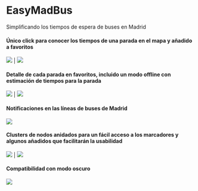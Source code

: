 # EasyMadBus
Simplificando los tiempos de espera de buses en Madrid

####  Único click para conocer los tiempos de una parada en el mapa y añadido a favoritos

![](images/screen1.png) | ![](images/screen2.png)

####  Detalle de cada parada en favoritos, incluido un modo offline con estimación de tiempos para la parada

![](images/screen3.png) | ![](images/screen3_1.png)

####  Notificaciones en las líneas de buses de Madrid

![](images/screen4.png)

####  Clusters de nodos anidados para un fácil acceso a los marcadores y algunos añadidos que facilitarán la usabilidad

![](images/screen6.png) | ![](images/screen5.png)

####  Compatibilidad con modo oscuro

![](images/screen7.png)

